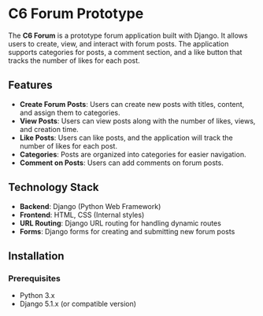 # C6 Forum Prototype

The **C6 Forum** is a prototype forum application built with Django. It allows users to create, view, and interact with forum posts. The application supports categories for posts, a comment section, and a like button that tracks the number of likes for each post.

## Features

- **Create Forum Posts**: Users can create new posts with titles, content, and assign them to categories.
- **View Posts**: Users can view posts along with the number of likes, views, and creation time.
- **Like Posts**: Users can like posts, and the application will track the number of likes for each post.
- **Categories**: Posts are organized into categories for easier navigation.
- **Comment on Posts**: Users can add comments on forum posts.

## Technology Stack

- **Backend**: Django (Python Web Framework)
- **Frontend**: HTML, CSS (Internal styles)
- **URL Routing**: Django URL routing for handling dynamic routes
- **Forms**: Django forms for creating and submitting new forum posts

## Installation

### Prerequisites

- Python 3.x
- Django 5.1.x (or compatible version)



